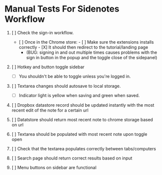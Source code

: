 # Manual Tests For Sidenotes Workflow

1. [ ] Check the sign-in workflow. 
    -    [ ] Once in the Chrome store:
        -    [ ] Make sure the extensions installs correctly
        -    [X] It should then redirect to the tutorial/landing page
          - (BUG: signing in and out multiple times causes problems with the sign in button in the popup and the toggle close of the sidepanel)

2. [ ] Hotkey and button toggle sidebar
    - [ ] You shouldn't be able to toggle unless you're logged in.

3. [ ] Textarea changes should autosave to local storage.
    - [ ] Indicator light is yellow when saving and green when saved.  
4. [ ] Dropbox datastore record should be updated instantly with the most recent edit of the note for a certain url
5. [ ] Datatstore should return most recent note to chrome storage based on url
6. [ ] Textarea should be populated with most recent note upon toggle open
7. [ ] Check that the textarea populates correctly between tabs/computers
8. [ ] Search page should return correct results based on input 
9. [ ] Menu buttons on sidebar are functional